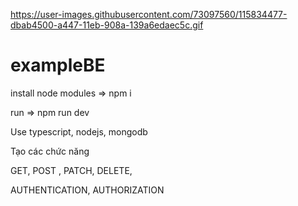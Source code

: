 https://user-images.githubusercontent.com/73097560/115834477-dbab4500-a447-11eb-908a-139a6edaec5c.gif
# exampleBE

install node modules => npm i 

run => npm run dev

Use typescript, nodejs, mongodb

Tạo các chức năng

GET, POST , PATCH, DELETE,


AUTHENTICATION, AUTHORIZATION
